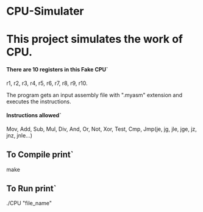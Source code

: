 # CPU-Simulater

# This project simulates the work of CPU. 

#### There are 10 registers in this Fake CPU`
r1, r2, r3, r4, r5, r6, r7, r8, r9, r10.

The program gets an input assembly file with ".myasm" extension and executes the instructions.

#### Instructions allowed`
Mov, Add, Sub, Mul, Div, And, Or, Not, Xor, Test, Cmp, Jmp(je, jg, jle, jge, jz, jnz, jnle...)

## To Compile print` 
  make

## To Run print` 
  ./CPU "file_name"
